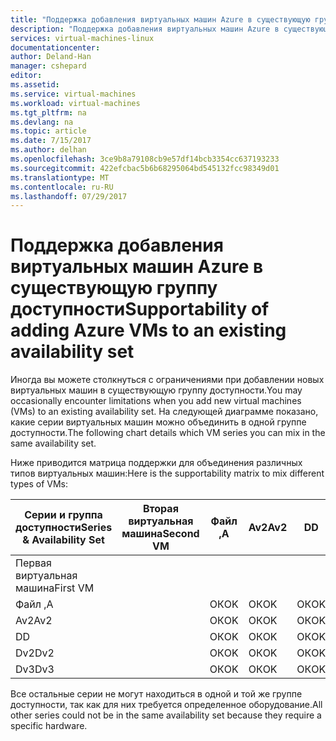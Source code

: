 ```yaml
---
title: "Поддержка добавления виртуальных машин Azure в существующую группу доступности | Документы Майкрософт"
description: "Поддержка добавления виртуальных машин Azure в существующую группу доступности."
services: virtual-machines-linux
documentationcenter: 
author: Deland-Han
manager: cshepard
editor: 
ms.assetid: 
ms.service: virtual-machines
ms.workload: virtual-machines
ms.tgt_pltfrm: na
ms.devlang: na
ms.topic: article
ms.date: 7/15/2017
ms.author: delhan
ms.openlocfilehash: 3ce9b8a79108cb9e57df14bcb3354cc637193233
ms.sourcegitcommit: 422efcbac5b6b68295064bd545132fcc98349d01
ms.translationtype: MT
ms.contentlocale: ru-RU
ms.lasthandoff: 07/29/2017
---
```

# <a name="supportability-of-adding-azure-vms-to-an-existing-availability-set"></a><span data-ttu-id="27f10-103">Поддержка добавления виртуальных машин Azure в существующую группу доступности</span><span class="sxs-lookup"><span data-stu-id="27f10-103">Supportability of adding Azure VMs to an existing availability set</span></span>

<span data-ttu-id="27f10-104">Иногда вы можете столкнуться с ограничениями при добавлении новых виртуальных машин в существующую группу доступности.</span><span class="sxs-lookup"><span data-stu-id="27f10-104">You may occasionally encounter limitations when you add new virtual machines (VMs) to an existing availability set.</span></span> <span data-ttu-id="27f10-105">На следующей диаграмме показано, какие серии виртуальных машин можно объединить в одной группе доступности.</span><span class="sxs-lookup"><span data-stu-id="27f10-105">The following chart details which VM series you can mix in the same availability set.</span></span>

<span data-ttu-id="27f10-106">Ниже приводится матрица поддержки для объединения различных типов виртуальных машин:</span><span class="sxs-lookup"><span data-stu-id="27f10-106">Here is the supportability matrix to mix different types of VMs:</span></span>

<span data-ttu-id="27f10-107">Серии и группа доступности</span><span class="sxs-lookup"><span data-stu-id="27f10-107">Series & Availability Set</span></span>|<span data-ttu-id="27f10-108">Вторая виртуальная машина</span><span class="sxs-lookup"><span data-stu-id="27f10-108">Second VM</span></span>|<span data-ttu-id="27f10-109">Файл ,</span><span class="sxs-lookup"><span data-stu-id="27f10-109">A</span></span>|<span data-ttu-id="27f10-110">Av2</span><span class="sxs-lookup"><span data-stu-id="27f10-110">Av2</span></span>|<span data-ttu-id="27f10-111">D</span><span class="sxs-lookup"><span data-stu-id="27f10-111">D</span></span>|<span data-ttu-id="27f10-112">Dv2</span><span class="sxs-lookup"><span data-stu-id="27f10-112">Dv2</span></span>|<span data-ttu-id="27f10-113">Dv3</span><span class="sxs-lookup"><span data-stu-id="27f10-113">Dv3</span></span>|
|---|---|---|---|---|---|---|
|<span data-ttu-id="27f10-114">Первая виртуальная машина</span><span class="sxs-lookup"><span data-stu-id="27f10-114">First VM</span></span>|||||||
|<span data-ttu-id="27f10-115">Файл ,</span><span class="sxs-lookup"><span data-stu-id="27f10-115">A</span></span>||<span data-ttu-id="27f10-116">ОК</span><span class="sxs-lookup"><span data-stu-id="27f10-116">OK</span></span>|<span data-ttu-id="27f10-117">ОК</span><span class="sxs-lookup"><span data-stu-id="27f10-117">OK</span></span>|<span data-ttu-id="27f10-118">ОК</span><span class="sxs-lookup"><span data-stu-id="27f10-118">OK</span></span>|<span data-ttu-id="27f10-119">ОК</span><span class="sxs-lookup"><span data-stu-id="27f10-119">OK</span></span>|<span data-ttu-id="27f10-120">ОК</span><span class="sxs-lookup"><span data-stu-id="27f10-120">OK</span></span>|
|<span data-ttu-id="27f10-121">Av2</span><span class="sxs-lookup"><span data-stu-id="27f10-121">Av2</span></span>||<span data-ttu-id="27f10-122">ОК</span><span class="sxs-lookup"><span data-stu-id="27f10-122">OK</span></span>|<span data-ttu-id="27f10-123">ОК</span><span class="sxs-lookup"><span data-stu-id="27f10-123">OK</span></span>|<span data-ttu-id="27f10-124">ОК</span><span class="sxs-lookup"><span data-stu-id="27f10-124">OK</span></span>|<span data-ttu-id="27f10-125">ОК</span><span class="sxs-lookup"><span data-stu-id="27f10-125">OK</span></span>|<span data-ttu-id="27f10-126">ОК</span><span class="sxs-lookup"><span data-stu-id="27f10-126">OK</span></span>|
|<span data-ttu-id="27f10-127">D</span><span class="sxs-lookup"><span data-stu-id="27f10-127">D</span></span>||<span data-ttu-id="27f10-128">ОК</span><span class="sxs-lookup"><span data-stu-id="27f10-128">OK</span></span>|<span data-ttu-id="27f10-129">ОК</span><span class="sxs-lookup"><span data-stu-id="27f10-129">OK</span></span>|<span data-ttu-id="27f10-130">ОК</span><span class="sxs-lookup"><span data-stu-id="27f10-130">OK</span></span>|<span data-ttu-id="27f10-131">ОК</span><span class="sxs-lookup"><span data-stu-id="27f10-131">OK</span></span>|<span data-ttu-id="27f10-132">ОК</span><span class="sxs-lookup"><span data-stu-id="27f10-132">OK</span></span>|
|<span data-ttu-id="27f10-133">Dv2</span><span class="sxs-lookup"><span data-stu-id="27f10-133">Dv2</span></span>||<span data-ttu-id="27f10-134">ОК</span><span class="sxs-lookup"><span data-stu-id="27f10-134">OK</span></span>|<span data-ttu-id="27f10-135">ОК</span><span class="sxs-lookup"><span data-stu-id="27f10-135">OK</span></span>|<span data-ttu-id="27f10-136">ОК</span><span class="sxs-lookup"><span data-stu-id="27f10-136">OK</span></span>|<span data-ttu-id="27f10-137">ОК</span><span class="sxs-lookup"><span data-stu-id="27f10-137">OK</span></span>|<span data-ttu-id="27f10-138">ОК</span><span class="sxs-lookup"><span data-stu-id="27f10-138">OK</span></span>|
|<span data-ttu-id="27f10-139">Dv3</span><span class="sxs-lookup"><span data-stu-id="27f10-139">Dv3</span></span>||<span data-ttu-id="27f10-140">ОК</span><span class="sxs-lookup"><span data-stu-id="27f10-140">OK</span></span>|<span data-ttu-id="27f10-141">ОК</span><span class="sxs-lookup"><span data-stu-id="27f10-141">OK</span></span>|<span data-ttu-id="27f10-142">ОК</span><span class="sxs-lookup"><span data-stu-id="27f10-142">OK</span></span>|<span data-ttu-id="27f10-143">ОК</span><span class="sxs-lookup"><span data-stu-id="27f10-143">OK</span></span>|<span data-ttu-id="27f10-144">ОК</span><span class="sxs-lookup"><span data-stu-id="27f10-144">OK</span></span>|

<span data-ttu-id="27f10-145">Все остальные серии не могут находиться в одной и той же группе доступности, так как для них требуется определенное оборудование.</span><span class="sxs-lookup"><span data-stu-id="27f10-145">All other series could not be in the same availability set because they require a specific hardware.</span></span>